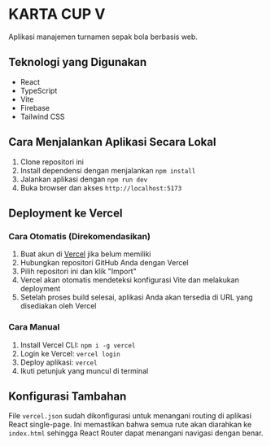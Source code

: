 # KARTA CUP V

Aplikasi manajemen turnamen sepak bola berbasis web.

## Teknologi yang Digunakan

- React
- TypeScript
- Vite
- Firebase
- Tailwind CSS

## Cara Menjalankan Aplikasi Secara Lokal

1. Clone repositori ini
2. Install dependensi dengan menjalankan `npm install`
3. Jalankan aplikasi dengan `npm run dev`
4. Buka browser dan akses `http://localhost:5173`

## Deployment ke Vercel

### Cara Otomatis (Direkomendasikan)

1. Buat akun di [Vercel](https://vercel.com) jika belum memiliki
2. Hubungkan repositori GitHub Anda dengan Vercel
3. Pilih repositori ini dan klik "Import"
4. Vercel akan otomatis mendeteksi konfigurasi Vite dan melakukan deployment
5. Setelah proses build selesai, aplikasi Anda akan tersedia di URL yang disediakan oleh Vercel

### Cara Manual

1. Install Vercel CLI: `npm i -g vercel`
2. Login ke Vercel: `vercel login`
3. Deploy aplikasi: `vercel`
4. Ikuti petunjuk yang muncul di terminal

## Konfigurasi Tambahan

File `vercel.json` sudah dikonfigurasi untuk menangani routing di aplikasi React single-page. Ini memastikan bahwa semua rute akan diarahkan ke `index.html` sehingga React Router dapat menangani navigasi dengan benar.
